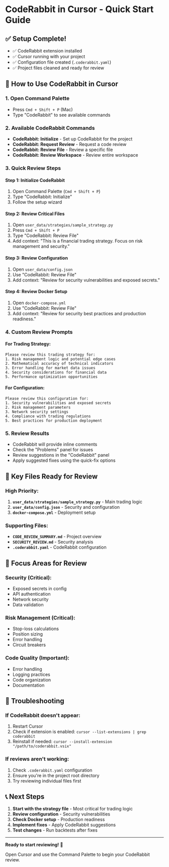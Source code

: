 # CodeRabbit in Cursor - Quick Start Guide

## ✅ Setup Complete!
- ✅ CodeRabbit extension installed
- ✅ Cursor running with your project
- ✅ Configuration file created (`.coderabbit.yaml`)
- ✅ Project files cleaned and ready for review

## 🚀 How to Use CodeRabbit in Cursor

### 1. Open Command Palette
- Press `Cmd + Shift + P` (Mac)
- Type "CodeRabbit" to see available commands

### 2. Available CodeRabbit Commands
- **CodeRabbit: Initialize** - Set up CodeRabbit for the project
- **CodeRabbit: Request Review** - Request a code review
- **CodeRabbit: Review File** - Review a specific file
- **CodeRabbit: Review Workspace** - Review entire workspace

### 3. Quick Review Steps

#### Step 1: Initialize CodeRabbit
1. Open Command Palette (`Cmd + Shift + P`)
2. Type "CodeRabbit: Initialize"
3. Follow the setup wizard

#### Step 2: Review Critical Files
1. Open `user_data/strategies/sample_strategy.py`
2. Press `Cmd + Shift + P`
3. Type "CodeRabbit: Review File"
4. Add context: "This is a financial trading strategy. Focus on risk management and security."

#### Step 3: Review Configuration
1. Open `user_data/config.json`
2. Use "CodeRabbit: Review File"
3. Add context: "Review for security vulnerabilities and exposed secrets."

#### Step 4: Review Docker Setup
1. Open `docker-compose.yml`
2. Use "CodeRabbit: Review File"
3. Add context: "Review for security best practices and production readiness."

### 4. Custom Review Prompts

#### For Trading Strategy:
```
Please review this trading strategy for:
1. Risk management logic and potential edge cases
2. Mathematical accuracy of technical indicators
3. Error handling for market data issues
4. Security considerations for financial data
5. Performance optimization opportunities
```

#### For Configuration:
```
Please review this configuration for:
1. Security vulnerabilities and exposed secrets
2. Risk management parameters
3. Network security settings
4. Compliance with trading regulations
5. Best practices for production deployment
```

### 5. Review Results
- CodeRabbit will provide inline comments
- Check the "Problems" panel for issues
- Review suggestions in the "CodeRabbit" panel
- Apply suggested fixes using the quick-fix options

## 📁 Key Files Ready for Review

### High Priority:
1. **`user_data/strategies/sample_strategy.py`** - Main trading logic
2. **`user_data/config.json`** - Security and configuration
3. **`docker-compose.yml`** - Deployment setup

### Supporting Files:
- **`CODE_REVIEW_SUMMARY.md`** - Project overview
- **`SECURITY_REVIEW.md`** - Security analysis
- **`.coderabbit.yaml`** - CodeRabbit configuration

## 🎯 Focus Areas for Review

### Security (Critical):
- Exposed secrets in config
- API authentication
- Network security
- Data validation

### Risk Management (Critical):
- Stop-loss calculations
- Position sizing
- Error handling
- Circuit breakers

### Code Quality (Important):
- Error handling
- Logging practices
- Code organization
- Documentation

## 🔧 Troubleshooting

### If CodeRabbit doesn't appear:
1. Restart Cursor
2. Check if extension is enabled: `cursor --list-extensions | grep coderabbit`
3. Reinstall if needed: `cursor --install-extension "/path/to/coderabbit.vsix"`

### If reviews aren't working:
1. Check `.coderabbit.yaml` configuration
2. Ensure you're in the project root directory
3. Try reviewing individual files first

## 📞 Next Steps

1. **Start with the strategy file** - Most critical for trading logic
2. **Review configuration** - Security vulnerabilities
3. **Check Docker setup** - Production readiness
4. **Implement fixes** - Apply CodeRabbit suggestions
5. **Test changes** - Run backtests after fixes

---

**Ready to start reviewing!** 🚀

Open Cursor and use the Command Palette to begin your CodeRabbit review. 